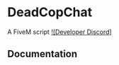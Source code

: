 # DeadCopChat
A FiveM script
[![Developer Discord]](https://discord.gg/m39AUuSatU)

## Documentation

